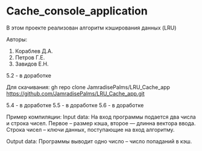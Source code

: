 # Cache_console_application
В этом проекте реализован алгоритм кэширования данных (LRU)

Авторы: 
1) Кораблев Д.А.
2) Петров Г.Е.
3) Завидов Е.Н.

5.2 - в доработке

Для скачивания:
gh repo clone JamradisePalms/LRU_Cache_app
https://github.com/JamradisePalms/LRU_Cache_app.git

5.4 - в доработке
5.5 - в доработке
5.6 - в доработке

Пример компиляции:
Input data:
На вход программы подается два числа и строка чисел. Первое – размер кэша, второе — длинна вектора ввода. Строка чисел – ключи данных, поступающие на вход алгоритму. 

Output data:
Программы выводит одно число – число попаданий в кэш. 
